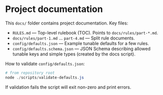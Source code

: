 # Project documentation

This `docs/` folder contains project documentation. Key files:

- `RULES.md` — Top-level rulebook (TOC). Points to `docs/rules/part-*.md`.
- `docs/rules/part-1.md` … `part-4.md` — Split rule documents.
- `config/defaults.json` — Example tunable defaults for a few rules.
- `config/defaults.schema.json` — JSON Schema describing allowed tunable keys and simple types (created by the docs script).

How to validate `config/defaults.json`:

```powershell
# from repository root
node ./scripts/validate-defaults.js
```

If validation fails the script will exit non-zero and print errors.
